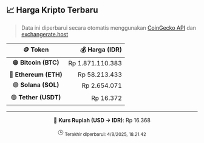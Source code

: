 

<!-- HARGA_KRIPTO -->
## 📈 Harga Kripto Terbaru

> Data ini diperbarui secara otomatis menggunakan [CoinGecko API](https://www.coingecko.com/) dan [exchangerate.host](https://exchangerate.host/)

<div align="center">

| 🪙 Token | 💰 Harga (IDR) |
|:------:|---------------:|
| 🟠 **Bitcoin (BTC)**   | Rp 1.871.110.383 |
| 🔵 **Ethereum (ETH)**  | Rp 58.213.433 |
| 🟣 **Solana (SOL)**    | Rp 2.654.071 |
| 🟢 **Tether (USDT)**   | Rp 16.372 |

---

💱 **Kurs Rupiah (USD → IDR)**: Rp 16.368

🕒 <sub>Terakhir diperbarui: 4/8/2025, 18.21.42</sub>

</div>
<!-- /HARGA_KRIPTO -->